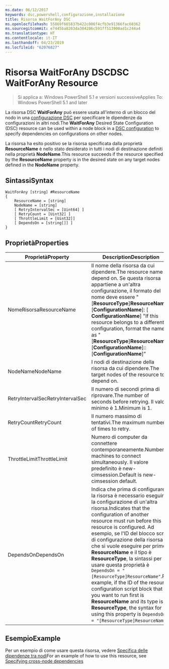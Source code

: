 ```yaml
---
ms.date: 06/12/2017
keywords: dsc,powershell,configurazione,installazione
title: Risorsa WaitForAny DSC
ms.openlocfilehash: 55869f665837b422c006f4cfb3e91366fac60362
ms.sourcegitcommit: e7445ba8203da304286c591ff513900ad1c244a4
ms.translationtype: HT
ms.contentlocale: it-IT
ms.lasthandoff: 04/23/2019
ms.locfileid: "62076827"
---
```

# <a name="dsc-waitforany-resource"></a><span data-ttu-id="7dff0-103">Risorsa WaitForAny DSC</span><span class="sxs-lookup"><span data-stu-id="7dff0-103">DSC WaitForAny Resource</span></span>

> <span data-ttu-id="7dff0-104">Si applica a: Windows PowerShell 5.1 e versioni successive</span><span class="sxs-lookup"><span data-stu-id="7dff0-104">Applies To: Windows PowerShell 5.1 and later</span></span>

<span data-ttu-id="7dff0-105">La risorsa DSC **WaitForAny** può essere usata all'interno di un blocco del nodo in una [configurazione DSC](../../../configurations/configurations.md) per specificare le dipendenze da configurazioni in altri nodi.</span><span class="sxs-lookup"><span data-stu-id="7dff0-105">The **WaitForAny** Desired State Configuration (DSC) resource can be used within a node block in a [DSC configuration](../../../configurations/configurations.md) to specify dependencies on configurations on other nodes.</span></span>

<span data-ttu-id="7dff0-106">La risorsa ha esito positivo se la risorsa specificata dalla proprietà **ResourceName** è nello stato desiderato in tutti i nodi di destinazione definiti nella proprietà **NodeName**.</span><span class="sxs-lookup"><span data-stu-id="7dff0-106">This resource succeeds if the resource specified by the **ResourceName** property is in the desired state on any target nodes defined in the **NodeName** property.</span></span>


## <a name="syntax"></a><span data-ttu-id="7dff0-107">Sintassi</span><span class="sxs-lookup"><span data-stu-id="7dff0-107">Syntax</span></span>

```
WaitForAny [string] #ResourceName
{
    ResourceName = [string]
    NodeName = [string]
    [ RetryIntervalSec = [Uint64] ]
    [ RetryCount = [Uint32] ]
    [ ThrottleLimit = [Uint32]]
    [ DependsOn = [string[]] ]
}
```

## <a name="properties"></a><span data-ttu-id="7dff0-108">Proprietà</span><span class="sxs-lookup"><span data-stu-id="7dff0-108">Properties</span></span>

|  <span data-ttu-id="7dff0-109">Proprietà</span><span class="sxs-lookup"><span data-stu-id="7dff0-109">Property</span></span>  |  <span data-ttu-id="7dff0-110">Description</span><span class="sxs-lookup"><span data-stu-id="7dff0-110">Description</span></span>   |
|---|---|
| <span data-ttu-id="7dff0-111">NomeRisorsa</span><span class="sxs-lookup"><span data-stu-id="7dff0-111">ResourceName</span></span>| <span data-ttu-id="7dff0-112">Il nome della risorsa da cui dipendere.</span><span class="sxs-lookup"><span data-stu-id="7dff0-112">The resource name to depend on.</span></span> <span data-ttu-id="7dff0-113">Se questa risorsa appartiene a un'altra configurazione, il formato del nome deve essere "[__ResourceType__]__ResourceName__:: [__ConfigurationName__]: [ __ConfigurationName__] "</span><span class="sxs-lookup"><span data-stu-id="7dff0-113">If this resource belongs to a different configuration, format the name as "[__ResourceType__]__ResourceName__::[__ConfigurationName__]::[__ConfigurationName__]"</span></span>|
| <span data-ttu-id="7dff0-114">NodeName</span><span class="sxs-lookup"><span data-stu-id="7dff0-114">NodeName</span></span>| <span data-ttu-id="7dff0-115">I nodi di destinazione della risorsa da cui dipendere.</span><span class="sxs-lookup"><span data-stu-id="7dff0-115">The target nodes of the resource to depend on.</span></span>|
| <span data-ttu-id="7dff0-116">RetryIntervalSec</span><span class="sxs-lookup"><span data-stu-id="7dff0-116">RetryIntervalSec</span></span>| <span data-ttu-id="7dff0-117">Il numero di secondi prima di riprovare.</span><span class="sxs-lookup"><span data-stu-id="7dff0-117">The number of seconds before retrying.</span></span> <span data-ttu-id="7dff0-118">Il valore minimo è 1.</span><span class="sxs-lookup"><span data-stu-id="7dff0-118">Minimum is 1.</span></span>|
| <span data-ttu-id="7dff0-119">RetryCount</span><span class="sxs-lookup"><span data-stu-id="7dff0-119">RetryCount</span></span>| <span data-ttu-id="7dff0-120">Il numero massimo di tentativi.</span><span class="sxs-lookup"><span data-stu-id="7dff0-120">The maximum number of times to retry.</span></span>|
| <span data-ttu-id="7dff0-121">ThrottleLimit</span><span class="sxs-lookup"><span data-stu-id="7dff0-121">ThrottleLimit</span></span>| <span data-ttu-id="7dff0-122">Numero di computer da connettere contemporaneamente.</span><span class="sxs-lookup"><span data-stu-id="7dff0-122">Number of machines to connect simultaneously.</span></span> <span data-ttu-id="7dff0-123">Il valore predefinito è new-cimsession.</span><span class="sxs-lookup"><span data-stu-id="7dff0-123">Default is new-cimsession default.</span></span>|
| <span data-ttu-id="7dff0-124">DependsOn</span><span class="sxs-lookup"><span data-stu-id="7dff0-124">DependsOn</span></span> | <span data-ttu-id="7dff0-125">Indica che prima di configurare la risorsa è necessario eseguire la configurazione di un'altra risorsa.</span><span class="sxs-lookup"><span data-stu-id="7dff0-125">Indicates that the configuration of another resource must run before this resource is configured.</span></span> <span data-ttu-id="7dff0-126">Ad esempio, se l'ID del blocco script di configurazione della risorsa che si vuole eseguire per primo è __ResourceName__ e il tipo è __ResourceType__, la sintassi per usare questa proprietà è `DependsOn = "[ResourceType]ResourceName"`.</span><span class="sxs-lookup"><span data-stu-id="7dff0-126">For example, if the ID of the resource configuration script block that you want to run first is __ResourceName__ and its type is __ResourceType__, the syntax for using this property is `DependsOn = "[ResourceType]ResourceName"`.</span></span>|

## <a name="example"></a><span data-ttu-id="7dff0-127">Esempio</span><span class="sxs-lookup"><span data-stu-id="7dff0-127">Example</span></span>

<span data-ttu-id="7dff0-128">Per un esempio di come usare questa risorsa, vedere [Specifica delle dipendenze tra nodi](../../../configurations/crossNodeDependencies.md)</span><span class="sxs-lookup"><span data-stu-id="7dff0-128">For an example of how to use this resource, see [Specifying cross-node dependencies](../../../configurations/crossNodeDependencies.md)</span></span>
